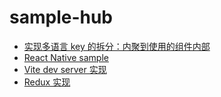 # sample-hub
- [实现多语言 key 的拆分：内聚到使用的组件内部](i18n-optimize-loader-in-nextjs)
- [React Native sample](sample-rn-app)
- [Vite dev server 实现](implement-vite-dev-server)
- [Redux 实现](implement-redux)

